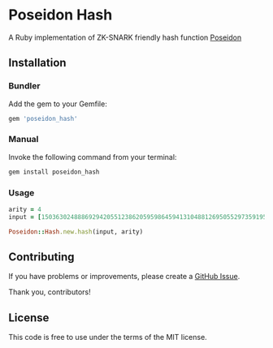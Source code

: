 Poseidon Hash
========

A Ruby implementation of ZK-SNARK friendly hash function [Poseidon](https://www.poseidon-hash.info/) 


Installation
------------

### Bundler

Add the gem to your Gemfile:

```ruby
gem 'poseidon_hash'
```

### Manual

Invoke the following command from your terminal:

```bash
gem install poseidon_hash
```

### Usage

```ruby
arity = 4
input = [1503630248886929420551238620595986459413104881269505529735919576753875242303, 4398046511124, 0, 0]

Poseidon::Hash.new.hash(input, arity)
```

## Contributing

If you have problems or improvements, please create a [GitHub Issue](https://github.com/nhannvu19/poseidon_hash/issues).

Thank you, contributors!

## License

This code is free to use under the terms of the MIT license.
